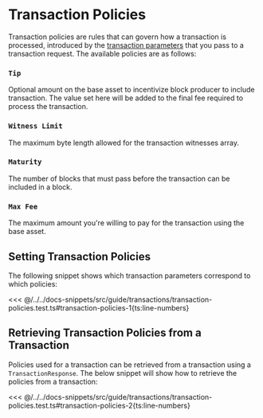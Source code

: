 # Transaction Policies

Transaction policies are rules that can govern how a transaction is processed, introduced by the [transaction parameters](./transaction-parameters.md) that you pass to a transaction request. The available policies are as follows:

### `Tip`

Optional amount on the base asset to incentivize block producer to include transaction. The value set here will be added to the final fee required to process the transaction.

### `Witness Limit`

The maximum byte length allowed for the transaction witnesses array.

### `Maturity`

The number of blocks that must pass before the transaction can be included in a block.

### `Max Fee`

The maximum amount you're willing to pay for the transaction using the base asset.

## Setting Transaction Policies

The following snippet shows which transaction parameters correspond to which policies:

<<< @/../../docs-snippets/src/guide/transactions/transaction-policies.test.ts#transaction-policies-1{ts:line-numbers}

## Retrieving Transaction Policies from a Transaction

Policies used for a transaction can be retrieved from a transaction using a `TransactionResponse`. The below snippet will show how to retrieve the policies from a transaction:

<<< @/../../docs-snippets/src/guide/transactions/transaction-policies.test.ts#transaction-policies-2{ts:line-numbers}
